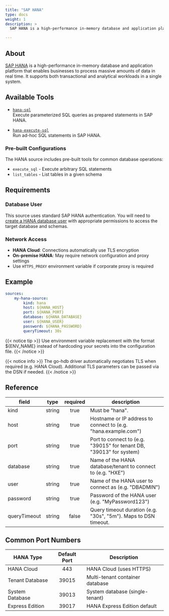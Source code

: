 ```yaml
---
title: "SAP HANA"
type: docs
weight: 1
description: >
  SAP HANA is a high-performance in-memory database and application platform.

---
```


## About

[SAP HANA][hana-docs] is a high-performance in-memory database and application 
platform that enables businesses to process massive amounts of data in real time.
It supports both transactional and analytical workloads in a single system.

[hana-docs]: https://help.sap.com/docs/SAP_HANA_PLATFORM

## Available Tools

- [`hana-sql`](../tools/hana/hana-sql.md)  
  Execute parameterized SQL queries as prepared statements in SAP HANA.

- [`hana-execute-sql`](../tools/hana/hana-execute-sql.md)  
  Run ad-hoc SQL statements in SAP HANA.

### Pre-built Configurations

The HANA source includes pre-built tools for common database operations:
- `execute_sql` - Execute arbitrary SQL statements
- `list_tables` - List tables in a given schema

## Requirements

### Database User

This source uses standard SAP HANA authentication. You will need to [create a
HANA database user][hana-users] with appropriate permissions to access the
target database and schemas.

[hana-users]: https://help.sap.com/docs/SAP_HANA_PLATFORM/b3ee5778bc2e4a089d3299b82ec762a7/c511a2c3bb571014a8cbfacb5b5da03a.html

### Network Access

- **HANA Cloud**: Connections automatically use TLS encryption
- **On-premise HANA**: May require network configuration and proxy settings
- Use `HTTPS_PROXY` environment variable if corporate proxy is required

## Example

```yaml
sources:
    my-hana-source:
        kind: hana
        host: ${HANA_HOST}
        port: ${HANA_PORT}
        database: ${HANA_DATABASE}
        user: ${HANA_USER}
        password: ${HANA_PASSWORD}
        queryTimeout: 30s
```

{{< notice tip >}}
Use environment variable replacement with the format ${ENV_NAME}
instead of hardcoding your secrets into the configuration file.
{{< /notice >}}

{{< notice info >}}
The go-hdb driver automatically negotiates TLS when required (e.g. HANA Cloud).
Additional TLS parameters can be passed via the DSN if needed.
{{< /notice >}}

## Reference

|   **field**   |  **type** | **required** | **description**                                                        |
|---------------|:---------:|:------------:|------------------------------------------------------------------------|
| kind          |  string   |     true     | Must be "hana".                                                        |
| host          |  string   |     true     | Hostname or IP address to connect to (e.g. "hana.example.com")        |
| port          |  string   |     true     | Port to connect to (e.g. "39015" for tenant DB, "39013" for system)  |
| database      |  string   |     true     | Name of the HANA database/tenant to connect to (e.g. "HXE")          |
| user          |  string   |     true     | Name of the HANA user to connect as (e.g. "DBADMIN")                 |
| password      |  string   |     true     | Password of the HANA user (e.g. "MyPassword123")                     |
| queryTimeout  |  string   |     false    | Query timeout duration (e.g. "30s", "5m"). Maps to DSN timeout.     |

## Common Port Numbers

| **HANA Type**     | **Default Port** | **Description**                    |
|-------------------|:----------------:|------------------------------------|
| HANA Cloud        |       443        | HANA Cloud (uses HTTPS)           |
| Tenant Database   |      39015       | Multi-tenant container database    |
| System Database   |      39013       | System database (single-tenant)   |
| Express Edition   |      39017       | HANA Express Edition default      |
